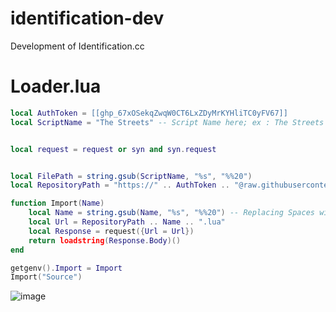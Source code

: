 # identification-dev
Development of Identification.cc

# Loader.lua
```lua
local AuthToken = [[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]]
local ScriptName = "The Streets" -- Script Name here; ex : The Streets


local request = request or syn and syn.request


local FilePath = string.gsub(ScriptName, "%s", "%%20")
local RepositoryPath = "https://" .. AuthToken .. "@raw.githubusercontent.com/RegularID/identification-dev/main/" .. FilePath .. "/"

function Import(Name)
    local Name = string.gsub(Name, "%s", "%%20") -- Replacing Spaces with %20's
    local Url = RepositoryPath .. Name .. ".lua"
    local Response = request({Url = Url})
    return loadstring(Response.Body)()
end

getgenv().Import = Import
Import("Source")
```

![image](https://user-images.githubusercontent.com/69537751/160294247-419c071c-dcfd-4f13-a557-3616b0ba8205.png)

